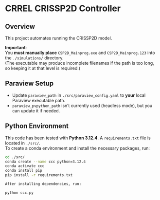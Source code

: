 # CRREL CRISSP2D Controller

## Overview

This project automates running the CRISSP2D model.

**Important**:  
You **must manually place** `CSP2D_Mainprog.exe` and `CSP2D_Mainprog.123` into the `./simulations/` directory.  
(The executable may produce incomplete filenames if the path is too long, so keeping it at that level is required.)

## Paraview Setup

- Update `paraview_path` in `./src/paraview_config.yaml` to **your** local Paraview executable path.
- `paraview_pvpython_path` isn’t currently used (headless mode), but you can update it if needed.

## Python Environment

This code has been tested with **Python 3.12.4**. A `requirements.txt` file is located in `./src/`.  
To create a conda environment and install the necessary packages, run:

```bash
cd ./src/
conda create --name ccc python=3.12.4
conda activate ccc
conda install pip
pip install -r requirements.txt

After installing dependencies, run:

python ccc.py